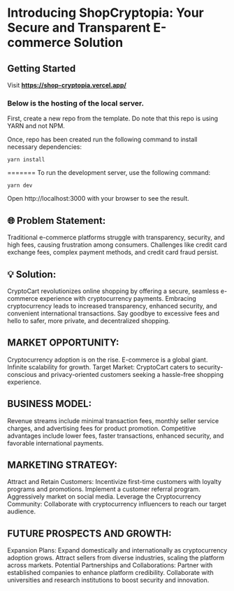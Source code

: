 # **Introducing ShopCryptopia: Your Secure and Transparent E-commerce Solution**

## Getting Started

Visit **https://shop-cryptopia.vercel.app/**

### Below is the hosting of the local server.

First, create a new repo from the template. Do note that this repo is using YARN and not NPM.

Once, repo has been created run the following command to install necessary dependencies:

```
yarn install
```

=======
To run the development server, use the following command:
```
yarn dev
```

Open http://localhost:3000 with your browser to see the result.




## 🌐 Problem Statement:
Traditional e-commerce platforms struggle with transparency, security, and high fees, causing frustration among consumers. Challenges like credit card exchange fees, complex payment methods, and credit card fraud persist.

## 💡 Solution:
CryptoCart revolutionizes online shopping by offering a secure, seamless e-commerce experience with cryptocurrency payments. Embracing cryptocurrency leads to increased transparency, enhanced security, and convenient international transactions. Say goodbye to excessive fees and hello to safer, more private, and decentralized shopping.

## MARKET OPPORTUNITY:

Cryptocurrency adoption is on the rise.
E-commerce is a global giant.
Infinite scalability for growth.
Target Market:
CryptoCart caters to security-conscious and privacy-oriented customers seeking a hassle-free shopping experience.

## BUSINESS MODEL:

Revenue streams include minimal transaction fees, monthly seller service charges, and advertising fees for product promotion.
Competitive advantages include lower fees, faster transactions, enhanced security, and favorable international payments.

## MARKETING STRATEGY:

Attract and Retain Customers:
Incentivize first-time customers with loyalty programs and promotions.
Implement a customer referral program.
Aggressively market on social media.
Leverage the Cryptocurrency Community:
Collaborate with cryptocurrency influencers to reach our target audience.

## FUTURE PROSPECTS AND GROWTH:

Expansion Plans:
Expand domestically and internationally as cryptocurrency adoption grows.
Attract sellers from diverse industries, scaling the platform across markets.
Potential Partnerships and Collaborations:
Partner with established companies to enhance platform credibility.
Collaborate with universities and research institutions to boost security and innovation.
